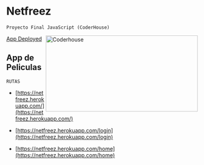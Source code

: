 # Netfreez
``Proyecto Final JavaScript (CoderHouse)``

<img align="right" alt="Coderhouse" height="200" width="400" src="https://concentrika.ucentral.edu.co/wp-content/uploads/2021/11/coderhouse-logo.png">


[App Deployed](https://netfreez.herokuapp.com/)

## App de Peliculas

 `RUTAS`
- [https://netfreez.herokuapp.com/](https://netfreez.herokuapp.com/)

<!-- <img align="center" alt="doc" height="496" width="960" src="https://github.com/StivenDz/Netfreez/blob/master/doc/index.gif"> -->

- [https://netfreez.herokuapp.com/login](https://netfreez.herokuapp.com/login)

<!-- <img align="center" alt="doc" height="495" width="965" src="https://github.com/StivenDz/Netfreez/blob/master/doc/login.gif"> -->

- [https://netfreez.herokuapp.com/home](https://netfreez.herokuapp.com/home)
<!-- <img align="center" alt="doc" height="497" width="961" src="https://github.com/StivenDz/Netfreez/blob/master/doc/home.gif"> -->
